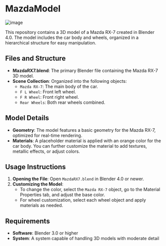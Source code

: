 # MazdaModel
![image](https://github.com/user-attachments/assets/643440d2-f325-4460-a949-fc24f2ee35fa)

This repository contains a 3D model of a Mazda RX-7 created in Blender 4.0. The model includes the car body and wheels, organized in a hierarchical structure for easy manipulation.

## Files and Structure

- **MazdaRX7.blend**: The primary Blender file containing the Mazda RX-7 3D model.
- **Scene Collection**: Organized into the following objects:
  - `Mazda RX-7`: The main body of the car.
  - `F L Wheel`: Front left wheel.
  - `F R Wheel`: Front right wheel.
  - `Rear Wheels`: Both rear wheels combined.

## Model Details

- **Geometry**: The model features a basic geometry for the Mazda RX-7, optimized for real-time rendering.
- **Materials**: A placeholder material is applied with an orange color for the car body. You can further customize the material to add textures, metallic effects, or adjust colors.
## Usage Instructions

1. **Opening the File**: Open `MazdaRX7.blend` in Blender 4.0 or newer.
2. **Customizing the Model**:
   - To change the color, select the `Mazda RX-7` object, go to the Material Properties tab, and adjust the base color.
   - For wheel customization, select each wheel object and apply materials as needed.

## Requirements

- **Software**: Blender 3.0 or higher
- **System**: A system capable of handling 3D models with moderate detail 
